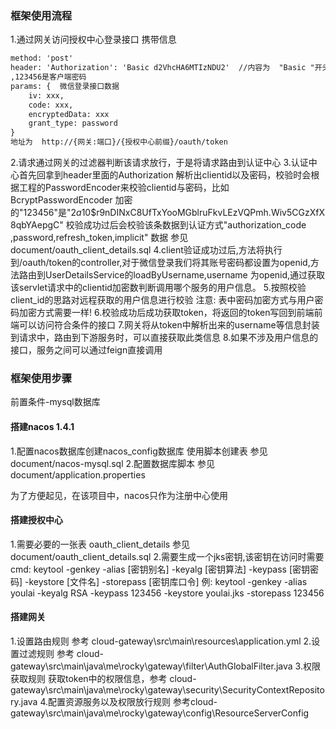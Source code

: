 ### 框架使用流程
1.通过网关访问授权中心登录接口 携带信息
```txt
method: 'post'
header: 'Authorization': 'Basic d2VhcHA6MTIzNDU2'  //内容为  "Basic "开头的  "weapp:123456" 的base64编码字符串  weapp是clientid
,123456是客户端密码
params: {  微信登录接口数据
    iv: xxx,
    code: xxx,
    encryptedData: xxx
    grant_type: password
}
地址为  http://{网关:端口}/{授权中心前缀}/oauth/token
```
2.请求通过网关的过滤器判断该请求放行，于是将请求路由到认证中心
3.认证中心首先回拿到header里面的Authorization 解析出clientid以及密码，校验时会根据工程的PasswordEncoder来校验clientid与密码，比如BcryptPasswordEncoder
加密的"123456"是"$2a$10$r9nDINxC8UfTxYooMGblruFkvLEzVQPmh.Wiv5CGzXfX8qbYAepgC" 校验成功过后会校验该条数据到认证方式"authorization_code
,password,refresh_token,implicit"  数据 参见document/oauth_client_details.sql 
4.client验证成功过后,方法将执行到/oauth/token的controller,对于微信登录我们将其账号密码都设置为openid,方法路由到UserDetailsService的loadByUsername,username
为openid,通过获取该servlet请求中的clientid加密数判断调用哪个服务的用户信息。
5.按照校验client_id的思路对远程获取的用户信息进行校验   注意: 表中密码加密方式与用户密码加密方式需要一样!
6.校验成功后成功获取token，将返回的token写回到前端前端可以访问符合条件的接口
7.网关将从token中解析出来的username等信息封装到请求中，路由到下游服务时，可以直接获取此类信息
8.如果不涉及用户信息的接口，服务之间可以通过feign直接调用
### 框架使用步骤
前置条件-mysql数据库  
#### 搭建nacos 1.4.1 
1.配置nacos数据库创建nacos_config数据库  使用脚本创建表   参见document/nacos-mysql.sql
2.配置数据库脚本  参见document/application.properties

为了方便起见，在该项目中，nacos只作为注册中心使用
#### 搭建授权中心
1.需要必要的一张表 oauth_client_details 参见document/oauth_client_details.sql 
2.需要生成一个jks密钥,该密钥在访问时需要
cmd:  keytool -genkey -alias [密钥别名] -keyalg [密钥算法] -keypass [密钥密码] -keystore [文件名] -storepass [密钥库口令]
例: keytool -genkey -alias youlai -keyalg RSA -keypass 123456 -keystore youlai.jks -storepass 123456
     
#### 搭建网关
1.设置路由规则 参考 cloud-gateway\src\main\resources\application.yml
2.设置过滤规则 参考 cloud-gateway\src\main\java\me\rocky\gateway\filter\AuthGlobalFilter.java
3.权限获取规则 获取token中的权限信息，参考 cloud-gateway\src\main\java\me\rocky\gateway\security\SecurityContextRepository.java
4.配置资源服务以及权限放行规则  参考cloud-gateway\src\main\java\me\rocky\gateway\config\ResourceServerConfig
